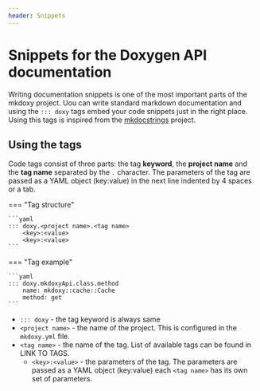 ```yaml
---
header: Snippets
---
```


# Snippets for the Doxygen API documentation

Writing documentation snippets is one of the most important parts of the mkdoxy project.
Uou can write standard markdown documentation and using the `::: doxy` tags embed your code snippets just in the right place.
Using this tags is inspired from the [mkdocstrings](https://mkdocstrings.github.io/) project.

## Using the tags
Code tags consist of three parts: the tag **keyword**, the **project name** and the **tag name** separated by the `.` character.
The parameters of the tag are passed as a YAML object (key:value) in the next line indented by 4 spaces or a tab.

=== "Tag structure"

	```yaml
	::: doxy.<project name>.<tag name>
		<key>:<value>
		<key>:<value>
	```

=== "Tag example"

	```yaml
	::: doxy.mkdoxyApi.class.method
		name: mkdoxy::cache::Cache
		method: get
	```


- `::: doxy` - the tag keyword is always same
- `<project name>` - the name of the project. This is configured in the `mkdoxy.yml` file.
- `<tag name>` - the name of the tag. List of available tags can be found in LINK TO TAGS.
  - `<key>:<value>` - the parameters of the tag. The parameters are passed as a YAML object (key:value) each `<tag name>` has its own set of parameters.
